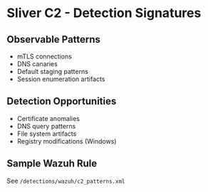 ﻿# Sliver C2 - Detection Signatures

## Observable Patterns  
- mTLS connections
- DNS canaries
- Default staging patterns
- Session enumeration artifacts

## Detection Opportunities
- Certificate anomalies
- DNS query patterns
- File system artifacts
- Registry modifications (Windows)

## Sample Wazuh Rule
See `/detections/wazuh/c2_patterns.xml`
